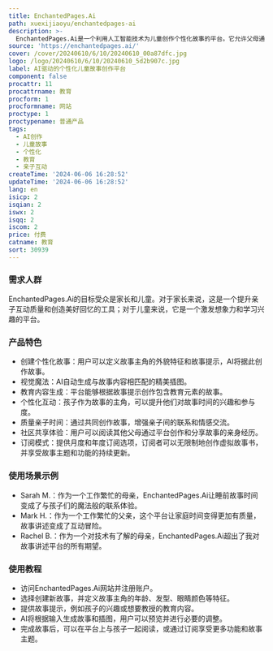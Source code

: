 ```yaml
---
title: EnchantedPages.Ai
path: xuexijiaoyu/enchantedpages-ai
description: >-
  EnchantedPages.Ai是一个利用人工智能技术为儿童创作个性化故事的平台。它允许父母通过简单的点击操作，将自己的孩子置于故事的中心，成为故事的英雄。该平台旨在通过引人入胜的故事讲述，提升亲子间的一对一时间质量，并通过教育性内容激发孩子的兴趣。
source: 'https://enchantedpages.ai/'
cover: /cover/20240610/6/10/20240610_00a87dfc.jpg
logo: /logo/20240610/6/10/20240610_5d2b907c.jpg
label: AI驱动的个性化儿童故事创作平台
component: false
procattr: 11
procattrname: 教育
procform: 1
procformname: 网站
proctype: 1
proctypename: 普通产品
tags:
  - AI创作
  - 儿童故事
  - 个性化
  - 教育
  - 亲子互动
createTime: '2024-06-06 16:28:52'
updateTime: '2024-06-06 16:28:52'
lang: en
isicp: 2
isqian: 2
iswx: 2
isqq: 2
iscom: 2
price: 付费
catname: 教育
sort: 30939
---
```




### 需求人群
EnchantedPages.Ai的目标受众是家长和儿童。对于家长来说，这是一个提升亲子互动质量和创造美好回忆的工具；对于儿童来说，它是一个激发想象力和学习兴趣的平台。

### 产品特色
* 创建个性化故事：用户可以定义故事主角的外貌特征和故事提示，AI将据此创作故事。
* 视觉魔法：AI自动生成与故事内容相匹配的精美插图。
* 教育内容生成：平台能够根据故事提示创作包含教育元素的故事。
* 个性化互动：孩子作为故事的主角，可以提升他们对故事时间的兴趣和参与度。
* 质量亲子时间：通过共同创作故事，增强亲子间的联系和情感交流。
* 社区共享体验：用户可以阅读其他父母通过平台创作和分享故事的亲身经历。
* 订阅模式：提供月度和年度订阅选项，订阅者可以无限制地创作虚拟故事书，并享受故事主题和功能的持续更新。

### 使用场景示例
* Sarah M.：作为一个工作繁忙的母亲，EnchantedPages.Ai让睡前故事时间变成了与孩子们的魔法般的联系体验。
* Mark H.：作为一个工作繁忙的父亲，这个平台让家庭时间变得更加有质量，故事讲述变成了互动冒险。
* Rachel B.：作为一个对技术有了解的母亲，EnchantedPages.Ai超出了我对故事讲述平台的所有期望。

### 使用教程
* 访问EnchantedPages.Ai网站并注册账户。
* 选择创建新故事，并定义故事主角的年龄、发型、眼睛颜色等特征。
* 提供故事提示，例如孩子的兴趣或想要教授的教育内容。
* AI将根据输入生成故事和插图，用户可以预览并进行必要的调整。
* 完成故事后，可以在平台上与孩子一起阅读，或通过订阅享受更多功能和故事主题。

  
